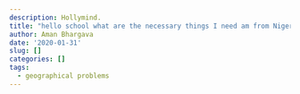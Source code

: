 ```yaml
---
description: Hollymind.
title: "hello school what are the necessary things I need am from Nigeria \U0001F1F3\U0001F1EC how do I send an owl before July"
author: Aman Bhargava
date: '2020-01-31'
slug: []
categories: []
tags:
  - geographical problems
---
```


